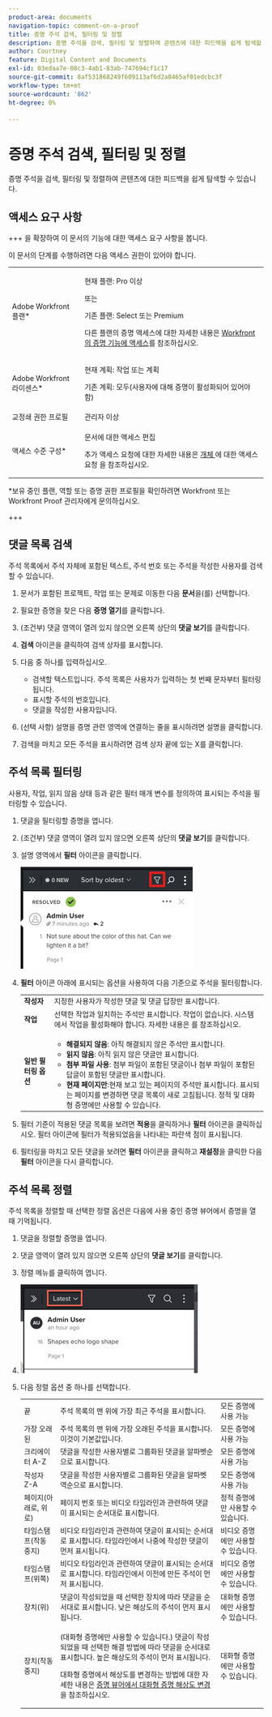 ```yaml
---
product-area: documents
navigation-topic: comment-on-a-proof
title: 증명 주석 검색, 필터링 및 정렬
description: 증명 주석을 검색, 필터링 및 정렬하여 콘텐츠에 대한 피드백을 쉽게 탐색할 수 있습니다.
author: Courtney
feature: Digital Content and Documents
exl-id: 03edaa7e-08c3-4ab1-83ab-747694cf1c17
source-git-commit: 8af531868249f609113af6d2a8465af01edcbc3f
workflow-type: tm+mt
source-wordcount: '862'
ht-degree: 0%

---
```


# 증명 주석 검색, 필터링 및 정렬

증명 주석을 검색, 필터링 및 정렬하여 콘텐츠에 대한 피드백을 쉽게 탐색할 수 있습니다.

## 액세스 요구 사항

+++ 을 확장하여 이 문서의 기능에 대한 액세스 요구 사항을 봅니다.

이 문서의 단계를 수행하려면 다음 액세스 권한이 있어야 합니다.

<table style="table-layout:auto"> 
 <col> 
 <col> 
 <tbody> 
  <tr> 
   <td role="rowheader">Adobe Workfront 플랜*</td> 
   <td> <p>현재 플랜: Pro 이상</p> <p>또는</p> <p>기존 플랜: Select 또는 Premium</p> <p>다른 플랜의 증명 액세스에 대한 자세한 내용은 <a href="/help/quicksilver/administration-and-setup/manage-workfront/configure-proofing/access-to-proofing-functionality.md" class="MCXref xref">Workfront의 증명 기능에 액세스</a>를 참조하십시오.</p> </td> 
  </tr> 
  <tr> 
   <td role="rowheader">Adobe Workfront 라이센스*</td> 
   <td> <p>현재 계획: 작업 또는 계획</p> <p>기존 계획: 모두(사용자에 대해 증명이 활성화되어 있어야 함)</p> </td> 
  </tr> 
  <tr> 
   <td role="rowheader">교정쇄 권한 프로필 </td> 
   <td>관리자 이상</td> 
  </tr> 
  <tr> 
   <td role="rowheader">액세스 수준 구성*</td> 
   <td> <p>문서에 대한 액세스 편집</p> <p>추가 액세스 요청에 대한 자세한 내용은 <a href="../../../../workfront-basics/grant-and-request-access-to-objects/request-access.md" class="MCXref xref">개체 </a>에 대한 액세스 요청 을 참조하십시오.</p> </td> 
  </tr> 
 </tbody> 
</table>

&#42;보유 중인 플랜, 역할 또는 증명 권한 프로필을 확인하려면 Workfront 또는 Workfront Proof 관리자에게 문의하십시오.

+++

## 댓글 목록 검색

주석 목록에서 주석 자체에 포함된 텍스트, 주석 번호 또는 주석을 작성한 사용자를 검색할 수 있습니다.

1. 문서가 포함된 프로젝트, 작업 또는 문제로 이동한 다음 **문서**&#x200B;을(를) 선택합니다.
1. 필요한 증명을 찾은 다음 **증명 열기**&#x200B;를 클릭합니다.

1. (조건부) 댓글 영역이 열려 있지 않으면 오른쪽 상단의 **댓글 보기**&#x200B;를 클릭합니다.
1. **검색** 아이콘을 클릭하여 검색 상자를 표시합니다.

1. 다음 중 하나를 입력하십시오.

   * 검색할 텍스트입니다. 주석 목록은 사용자가 입력하는 첫 번째 문자부터 필터링됩니다.
   * 표시할 주석의 번호입니다.
   * 댓글을 작성한 사용자입니다.

1. (선택 사항) 설명을 증명 관련 영역에 연결하는 줄을 표시하려면 설명을 클릭합니다.
1. 검색을 마치고 모든 주석을 표시하려면 검색 상자 끝에 있는 X를 클릭합니다.

## 주석 목록 필터링

사용자, 작업, 읽지 않음 상태 등과 같은 필터 매개 변수를 정의하여 표시되는 주석을 필터링할 수 있습니다.

1. 댓글을 필터링할 증명을 엽니다.
1. (조건부) 댓글 영역이 열려 있지 않으면 오른쪽 상단의 **댓글 보기**&#x200B;를 클릭합니다.
1. 설명 영역에서 **필터** 아이콘을 클릭합니다.

   ![proof_comment_filter.png](assets/proof-comment-filter.png)

1. **필터** 아이콘 아래에 표시되는 옵션을 사용하여 다음 기준으로 주석을 필터링합니다.

   <table style="table-layout:auto"> 
    <col> 
    <col> 
    <tbody> 
     <tr> 
      <td role="rowheader"><strong>작성자</strong> </td> 
      <td>지정한 사용자가 작성한 댓글 및 댓글 답장만 표시합니다. </td> 
     </tr> 
     <tr> 
      <td role="rowheader"><strong>작업</strong> </td> 
      <td>선택한 작업과 일치하는 주석만 표시합니다. 작업이 없습니다. 시스템에서 작업을 활성화해야 합니다. 자세한 내용은 를 참조하십시오.<!--
        &nbsp;
       --></td> 
     </tr> 
     <tr> 
      <td role="rowheader"><strong>일반 필터링 옵션</strong> </td> 
      <td> 
       <ul> 
        <li><strong>해결되지 않음</strong>: 아직 해결되지 않은 주석만 표시합니다. </li> 
        <li><strong>읽지 않음</strong>: 아직 읽지 않은 댓글만 표시합니다. </li> 
        <li><strong>첨부 파일 사용</strong>: 첨부 파일이 포함된 댓글이나 첨부 파일이 포함된 답글이 포함된 댓글만 표시합니다.</li> 
        <li><strong>현재 페이지만</strong>:현재 보고 있는 페이지의 주석만 표시합니다. 표시되는 페이지를 변경하면 댓글 목록이 새로 고침됩니다. 정적 및 대화형 증명에만 사용할 수 있습니다.</li> 
       </ul> </td> 
     </tr> 
    </tbody> 
   </table>

1. 필터 기준이 적용된 댓글 목록을 보려면 **적용**&#x200B;을 클릭하거나 **필터** 아이콘을 클릭하십시오. 필터 아이콘에 필터가 적용되었음을 나타내는 파란색 점이 표시됩니다.

1. 필터링을 마치고 모든 댓글을 보려면 **필터** 아이콘을 클릭하고 **재설정**&#x200B;을 클릭한 다음 **필터** 아이콘을 다시 클릭합니다.

## 주석 목록 정렬

주석 목록을 정렬할 때 선택한 정렬 옵션은 다음에 사용 중인 증명 뷰어에서 증명을 열 때 기억됩니다.

1. 댓글을 정렬할 증명을 엽니다.
1. 댓글 영역이 열려 있지 않으면 오른쪽 상단의 **댓글 보기**&#x200B;를 클릭합니다.

1. 정렬 메뉴를 클릭하여 엽니다.
1. ![](assets/mceclip3.png)

1. 다음 정렬 옵션 중 하나를 선택합니다.

   <table style="table-layout:auto"> 
    <col> 
    <col> 
    <col> 
    <tbody> 
     <tr> 
      <td role="rowheader">끝</td> 
      <td>주석 목록의 맨 위에 가장 최근 주석을 표시합니다.</td> 
      <td>모든 증명에 사용 가능</td> 
     </tr> 
     <tr> 
      <td role="rowheader">가장 오래된</td> 
      <td>주석 목록의 맨 위에 가장 오래된 주석을 표시합니다. 이것이 기본값입니다. </td> 
      <td>모든 증명에 사용 가능</td> 
     </tr> 
     <tr> 
      <td role="rowheader">크리에이터 A-Z</td> 
      <td>댓글을 작성한 사용자별로 그룹화된 댓글을 알파벳순으로 표시합니다.</td> 
      <td>모든 증명에 사용 가능</td> 
     </tr> 
     <tr> 
      <td role="rowheader">작성자 Z-A</td> 
      <td>댓글을 작성한 사용자별로 그룹화된 댓글을 알파벳 역순으로 표시합니다.</td> 
      <td>모든 증명에 사용 가능</td> 
     </tr> 
     <tr> 
      <td role="rowheader">페이지(아래로, 위로)</td> 
      <td>페이지 번호 또는 비디오 타임라인과 관련하여 댓글이 표시되는 순서대로 표시합니다. </td> 
      <td>정적 증명에만 사용할 수 있습니다.</td> 
     </tr> 
     <tr> 
      <td role="rowheader">타임스탬프(작동 중지)</td> 
      <td>비디오 타임라인과 관련하여 댓글이 표시되는 순서대로 표시합니다. 타임라인에서 나중에 작성한 댓글이 먼저 표시됩니다. </td> 
      <td>비디오 증명에만 사용할 수 있습니다.</td> 
     </tr> 
     <tr> 
      <td role="rowheader">타임스탬프(위쪽)</td> 
      <td>비디오 타임라인과 관련하여 댓글이 표시되는 순서대로 표시합니다. 타임라인에서 이전에 만든 주석이 먼저 표시됩니다. </td> 
      <td>비디오 증명에만 사용할 수 있습니다.</td> 
     </tr> 
     <tr> 
      <td role="rowheader">장치(위)</td> 
      <td>댓글이 작성되었을 때 선택한 장치에 따라 댓글을 순서대로 표시합니다. 낮은 해상도의 주석이 먼저 표시됩니다.</td> 
      <td>대화형 증명에만 사용할 수 있습니다.</td> 
     </tr> 
     <tr> 
      <td role="rowheader">장치(작동 중지)</td> 
      <td> <p>(대화형 증명에만 사용할 수 있습니다.) 댓글이 작성되었을 때 선택한 해결 방법에 따라 댓글을 순서대로 표시합니다. 높은 해상도의 주석이 먼저 표시됩니다.</p> <p>대화형 증명에서 해상도를 변경하는 방법에 대한 자세한 내용은 <a href="../../../../review-and-approve-work/proofing/reviewing-proofs-within-workfront/review-a-proof/view-interactive-content-as-it-appears-in-device.md" class="MCXref xref">증명 뷰어에서 대화형 증명 해상도 변경</a>을 참조하십시오.</p> </td> 
      <td>대화형 증명에만 사용할 수 있습니다.</td> 
     </tr> 
    </tbody> 
   </table>
